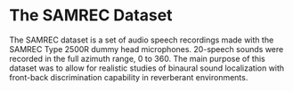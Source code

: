 # The SAMREC Dataset

The SAMREC dataset is a set of audio speech recordings made with the SAMREC Type 2500R dummy head microphones. 20-speech sounds were recorded in the full azimuth range, 0 to 360. The main purpose of this dataset was to allow for realistic studies of binaural sound localization with front-back discrimination capability in reverberant environments.
